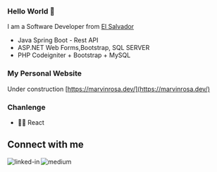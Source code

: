 ### Hello World 👋

I am a Software Developer from [El Salvador](https://www.google.com/search?q=el+salvador&rlz=1C1CHBD_esSV981SV981&oq=el+salvador&aqs=chrome..69i57j46i131i395i433i512j69i61j69i65l3j69i60l2.1772j1j7&sourceid=chrome&ie=UTF-8)
- Java Spring Boot - Rest API
- ASP.NET Web Forms,Bootstrap, SQL SERVER
- PHP Codeigniter + Bootstrap + MySQL

### My Personal Website 
Under construction
[https://marvinrosa.dev/](https://marvinrosa.dev/)

### Chanlenge
- 🐱‍👤 React

## Connect with me

[<img align="left" alt="linked-in" src="https://img.shields.io/badge/linkedin-%230077B5.svg?&style=for-the-badge&logo=linkedin&logoColor=white" />](https://www.linkedin.com/in/marvinrosa/)
[<img align="left" alt="medium" src="https://img.shields.io/badge/medium-%2312100E.svg?&style=for-the-badge&logo=medium&logoColor=white" />](https://medium.com/@marvin.rosafortin)


